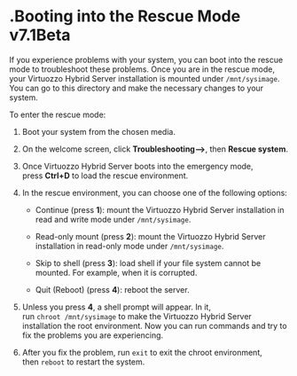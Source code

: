 # .Booting into the Rescue Mode v7.1Beta

If you experience problems with your system, you can boot into the rescue mode to troubleshoot these problems. Once you are in the rescue mode, your Virtuozzo Hybrid Server installation is mounted under `/mnt/sysimage`. You can go to this directory and make the necessary changes to your system.

To enter the rescue mode:

1.  Boot your system from the chosen media.

2.  On the welcome screen, click **Troubleshooting–&gt;**, then **Rescue system**.

3.  Once Virtuozzo Hybrid Server boots into the emergency mode, press **Ctrl+D** to load the rescue environment.

4.  In the rescue environment, you can choose one of the following options:

    -   Continue (press **1**): mount the Virtuozzo Hybrid Server installation in read and write mode under `/mnt/sysimage`.

    -   Read-only mount (press **2**): mount the Virtuozzo Hybrid Server installation in read-only mode under `/mnt/sysimage`.

    -   Skip to shell (press **3**): load shell if your file system cannot be mounted. For example, when it is corrupted.

    -   Quit (Reboot) (press **4**): reboot the server.

5.  Unless you press **4**, a shell prompt will appear. In it, run `chroot /mnt/sysimage` to make the Virtuozzo Hybrid Server installation the root environment. Now you can run commands and try to fix the problems you are experiencing.

6.  After you fix the problem, run `exit` to exit the chroot environment, then `reboot` to restart the system.


